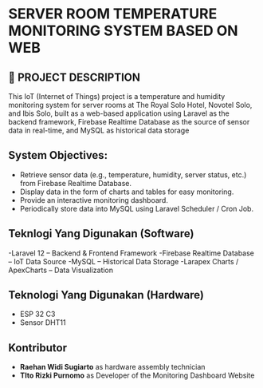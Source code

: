 # SERVER ROOM TEMPERATURE MONITORING SYSTEM BASED ON WEB

## 📌 PROJECT DESCRIPTION
This IoT (Internet of Things) project is a temperature and humidity monitoring system for server rooms at The Royal Solo Hotel, Novotel Solo, and Ibis Solo, built as a web-based application using Laravel as the backend framework, Firebase Realtime Database as the source of sensor data in real-time, and MySQL as historical data storage

## System Objectives:
- Retrieve sensor data (e.g., temperature, humidity, server status, etc.) from Firebase Realtime Database.
- Display data in the form of charts and tables for easy monitoring.
- Provide an interactive monitoring dashboard.
- Periodically store data into MySQL using Laravel Scheduler / Cron Job.

## Teknlogi Yang Digunakan (Software)
-Laravel 12 – Backend & Frontend Framework
-Firebase Realtime Database – IoT Data Source
-MySQL – Historical Data Storage
-Larapex Charts / ApexCharts – Data Visualization

## Teknologi Yang Digunakan (Hardware)
- ESP 32 C3
- Sensor DHT11

## Kontributor
- **Raehan Widi Sugiarto** as hardware assembly technician
- **TIto Rizki Purnomo** as Developer of the Monitoring Dashboard Website


